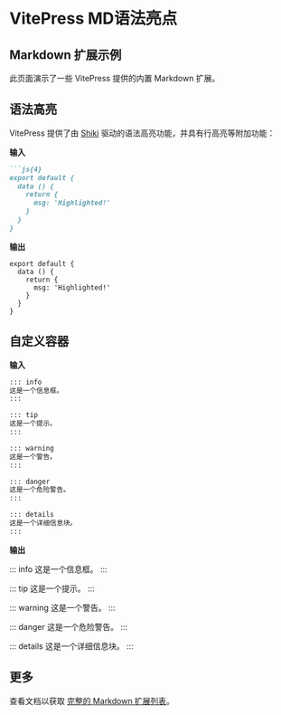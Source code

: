 # VitePress MD语法亮点

## Markdown 扩展示例

此页面演示了一些 VitePress 提供的内置 Markdown 扩展。

## 语法高亮

VitePress 提供了由 [Shiki](https://github.com/shikijs/shiki) 驱动的语法高亮功能，并具有行高亮等附加功能：

**输入**

````md
```js{4}
export default {
  data () {
    return {
      msg: 'Highlighted!'
    }
  }
}
````

**输出**

```js{4}
export default {
  data () {
    return {
      msg: 'Highlighted!'
    }
  }
}
```

## 自定义容器

**输入**

```md
::: info
这是一个信息框。
:::

::: tip
这是一个提示。
:::

::: warning
这是一个警告。
:::

::: danger
这是一个危险警告。
:::

::: details
这是一个详细信息块。
:::
```

**输出**

::: info
这是一个信息框。
:::

::: tip
这是一个提示。
:::

::: warning
这是一个警告。
:::

::: danger
这是一个危险警告。
:::

::: details
这是一个详细信息块。
:::

## 更多

查看文档以获取 [完整的 Markdown 扩展列表](https://vitepress.dev/guide/markdown)。